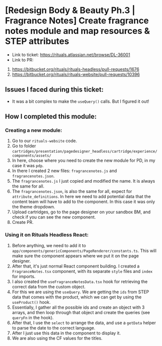 # [Redesign Body & Beauty Ph.3 | Fragrance Notes] Create fragrance notes module and map resources & STEP attributes

- Link to ticket: https://rituals.atlassian.net/browse/DL-36001
- Link to PR: 
1. https://bitbucket.org/rituals/rituals-headless/pull-requests/1676 
2. https://bitbucket.org/rituals/rituals-website/pull-requests/10396

## Issues I faced during this ticket:

- It was a bit complex to make the `useQuery()` calls. But I figured it out!


## How I completed this module:

### Creating a new module:

1. Go to our `rituals-website` code. 
2. Go to folder `cartridges/presentation/pagedesigner_headless/cartridge/experience/components/assets/`
3. In here, choose where you need to create the new module for PD, in my case it was `pdp`.
4. In there I created 2 new files: `fragrancenotes.js` and `fragrancenotes.json`.
5. The `fragrancenotes.js` I just copied and modified the name. It is always the same for all.
6. The `fragrancenotes.json`, is also the same for all, expect for `attribute_definitions`. In here we need to add potential data that the content team will have to add to the component. In this case it was only the theme dropdown.
7. Upload cartridges, go to the page designer on your sandbox BM, and check if you can see the new component.
8. Create PR.

### Using it on Rituals Headless React:

1. Before anything, we need to add it to `app/components/genericComponents/PageRenderer/constants.ts`. This will make sure the component appears where we put it on the page designer.
2. After that, it's just normal React component building. I created a `FragranceNotes.tsx` component, with its separate `style` files and `index` for imports. 
3. I also created the `useFragranceNotesData.tsx` hook for retrieving the correct data from the custom object.
4. For this we are using the `useQuery`. We are getting the `ids` from STEP data that comes with the product, which we can get by using the `useProduct()` hook.
5. Essentially, I gather all the possible ids and create an object with 3 arrays, and then loop through that object and create the queries (see `queryFn` in the hook).
6. After that, I use the `select` to arrange the data, and use a `getData` helper to parse the date to the correct language. 
7. After I just use this data in the component to display it.
8. We are also using the CF values for the titles.
